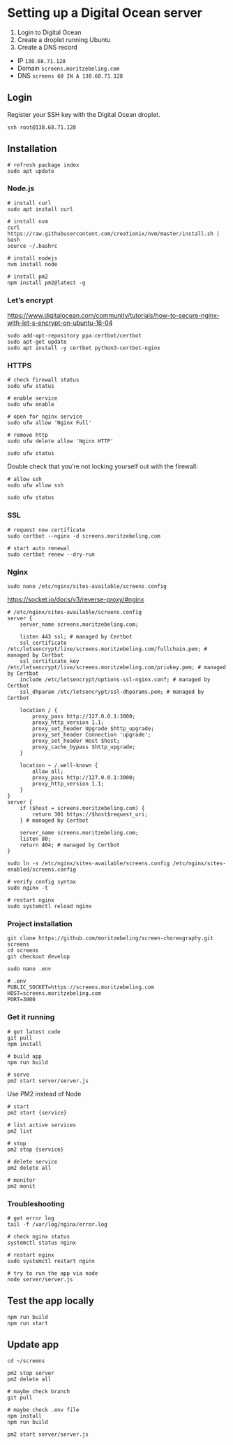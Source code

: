 # Setting up a Digital Ocean server

1. Login to Digital Ocean
2. Create a droplet running Ubuntu
3. Create a DNS record

- IP `138.68.71.128`
- Domain `screens.moritzebeling.com`
- DNS `screens 60 IN A 138.68.71.128`

## Login

Register your SSH key with the Digital Ocean droplet.

```
ssh root@138.68.71.128
```

## Installation

```
# refresh package index
sudo apt update
```

### Node.js

```
# install curl
sudo apt install curl

# install nvm
curl https://raw.githubusercontent.com/creationix/nvm/master/install.sh | bash
source ~/.bashrc

# install nodejs
nvm install node

# install pm2
npm install pm2@latest -g
```

### Let’s encrypt

https://www.digitalocean.com/community/tutorials/how-to-secure-nginx-with-let-s-encrypt-on-ubuntu-16-04

```
sudo add-apt-repository ppa:certbot/certbot
sudo apt-get update
sudo apt install -y certbot python3-certbot-nginx
```

### HTTPS

```
# check firewall status
sudo ufw status

# enable service
sudo ufw enable

# open for nginx service
sudo ufw allow 'Nginx Full'

# remove http
sudo ufw delete allow 'Nginx HTTP'

sudo ufw status
```

Double check that you’re not locking yourself out with the firewall:

```
# allow ssh
sudo ufw allow ssh

sudo ufw status
```

### SSL

```
# request new certificate
sudo certbot --nginx -d screens.moritzebeling.com

# start auto renewal
sudo certbot renew --dry-run
```

### Nginx

```
sudo nano /etc/nginx/sites-available/screens.config
```

https://socket.io/docs/v3/reverse-proxy/#nginx

```
# /etc/nginx/sites-available/screens.config
server {
    server_name screens.moritzebeling.com;

    listen 443 ssl; # managed by Certbot
    ssl_certificate /etc/letsencrypt/live/screens.moritzebeling.com/fullchain.pem; # managed by Certbot
    ssl_certificate_key /etc/letsencrypt/live/screens.moritzebeling.com/privkey.pem; # managed by Certbot
    include /etc/letsencrypt/options-ssl-nginx.conf; # managed by Certbot
    ssl_dhparam /etc/letsencrypt/ssl-dhparams.pem; # managed by Certbot

    location / {
        proxy_pass http://127.0.0.1:3000;
        proxy_http_version 1.1;
        proxy_set_header Upgrade $http_upgrade;
        proxy_set_header Connection 'upgrade';
        proxy_set_header Host $host;
        proxy_cache_bypass $http_upgrade;
    }

    location ~ /.well-known {
        allow all;
        proxy_pass http://127.0.0.1:3000;
        proxy_http_version 1.1;
    }   
}
server {
    if ($host = screens.moritzebeling.com) {
        return 301 https://$host$request_uri;
    } # managed by Certbot

    server_name screens.moritzebeling.com;
    listen 80;
    return 404; # managed by Certbot
}
```

```
sudo ln -s /etc/nginx/sites-available/screens.config /etc/nginx/sites-enabled/screens.config

# verify config syntax
sudo nginx -t

# restart nginx
sudo systemctl reload nginx
```

### Project installation

```
git clone https://github.com/moritzebeling/screen-choreography.git screens
cd screens
git checkout develop
```

```
sudo nano .env
```
```
# .env
PUBLIC_SOCKET=https://screens.moritzebeling.com
HOST=screens.moritzebeling.com
PORT=3000
```

### Get it running

```
# get latest code
git pull
npm install

# build app
npm run build

# serve
pm2 start server/server.js
```

Use PM2 instead of Node

```
# start
pm2 start {service}

# list active services
pm2 list

# stop
pm2 stop {service}

# delete service
pm2 delete all

# monitor
pm2 monit
```

### Troubleshooting

```
# get error log
tail -f /var/log/nginx/error.log

# check nginx status
systemctl status nginx

# restart nginx
sudo systemctl restart nginx

# try to run the app via node
node server/server.js
```

## Test the app locally

```
npm run build
npm run start
```

## Update app

```
cd ~/screens

pm2 stop server
pm2 delete all

# maybe check branch
git pull

# maybe check .env file
npm install
npm run build

pm2 start server/server.js
```